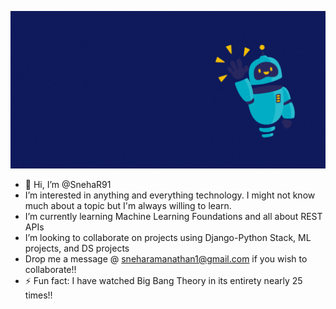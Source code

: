 ![](https://github.com/SnehaR91/SnehaR91/blob/main/Hello.gif)

- 👋 Hi, I’m @SnehaR91
- I’m interested in anything and everything technology. I might not know much about a topic but I'm always willing to learn. 
- I’m currently learning Machine Learning Foundations and all about REST APIs
- I’m looking to collaborate on projects using Django-Python Stack, ML projects, and DS projects
- Drop me a message @ sneharamanathan1@gmail.com if you wish to collaborate!!
- ⚡ Fun fact: I have watched Big Bang Theory in its entirety nearly 25 times!!
